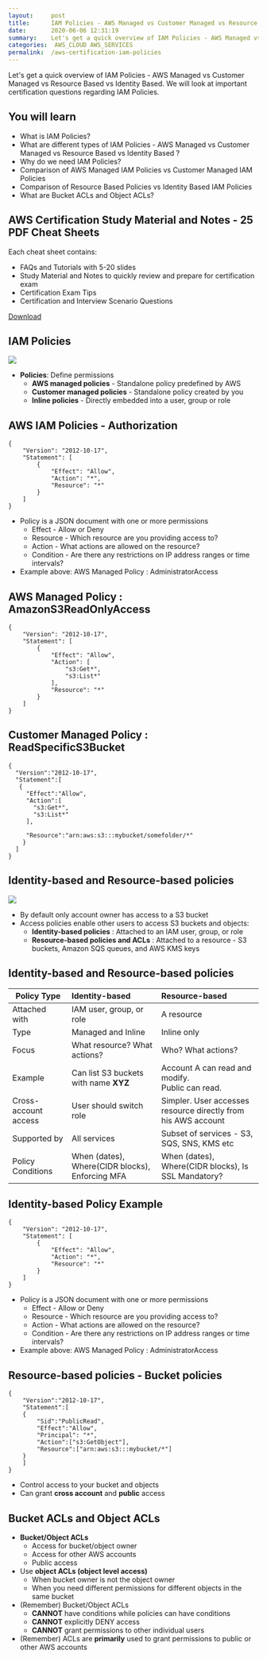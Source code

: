 ```yaml
---
layout:     post
title:      IAM Policies - AWS Managed vs Customer Managed vs Resource Based vs Identity Based  - AWS Certification
date:       2020-06-06 12:31:19
summary:    Let's get a quick overview of IAM Policies - AWS Managed vs Customer Managed vs Resource Based vs Identity Based. We will look at important certification questions regarding IAM Policies. 
categories:  AWS_CLOUD AWS_SERVICES
permalink:  /aws-certification-iam-policies
---
```


Let's get a quick overview of IAM Policies - AWS Managed vs Customer Managed vs Resource Based vs Identity Based. We will look at important certification questions regarding IAM Policies.

## You will learn
- What is IAM Policies?
- What are different types of IAM Policies - AWS Managed vs Customer Managed vs Resource Based vs Identity Based ?
- Why do we need IAM Policies?
- Comparison of AWS Managed IAM Policies vs Customer Managed IAM Policies
- Comparison of Resource Based Policies vs Identity Based IAM Policies
- What are Bucket ACLs and Object ACLs?

## AWS Certification Study Material and Notes - 25 PDF Cheat Sheets

Each cheat sheet contains:
- FAQs and Tutorials with 5-20 slides
- Study Material and Notes to quickly review and prepare for certification exam
- Certification Exam Tips
- Certification and Interview Scenario Questions

<div>
 <a href="https://links.in28minutes.com/cloud-in28minutes-teachable-free-link" target="_blank" class="button instagram">Download</a>
</div>



## IAM Policies

![](/images/aws/iam-overview.png) 
- **Policies**: Define permissions 
	- **AWS managed policies** - Standalone policy predefined by AWS
	- **Customer managed policies** - Standalone policy created by you
	- **Inline policies** - Directly embedded into a user, group or role


## AWS IAM Policies - Authorization

```
{
    "Version": "2012-10-17",
    "Statement": [
        {
            "Effect": "Allow",
            "Action": "*",
            "Resource": "*"
        }
    ]
}
```
- Policy is a JSON document with one or more permissions
	- Effect - Allow or Deny
	- Resource - Which resource are you providing access to?
	- Action - What actions are allowed on the resource?
	- Condition - Are there any restrictions on IP address ranges or time intervals?
- Example above: AWS Managed Policy : AdministratorAccess



## AWS Managed Policy : AmazonS3ReadOnlyAccess
```
{
    "Version": "2012-10-17",
    "Statement": [
        {
            "Effect": "Allow",
            "Action": [
                "s3:Get*",
                "s3:List*"
            ],
            "Resource": "*"
        }
    ]
}
```

## Customer Managed Policy : ReadSpecificS3Bucket

```
{ 
  "Version":"2012-10-17", 
  "Statement":[ 
   { 
     "Effect":"Allow", 
     "Action":[ 
       "s3:Get*", 
       "s3:List*" 
     ],
 
     "Resource":"arn:aws:s3:::mybucket/somefolder/*" 
    } 
  ] 
}
```




## Identity-based and Resource-based policies
![](/images/aws/01-S3/2-S3-AccessPolicies.png)
- By default only account owner has access to a S3 bucket
- Access policies enable other users to access S3 buckets and objects:
    - **Identity-based policies** : Attached to an IAM user, group, or role
    - **Resource-based policies and ACLs** : Attached to a resource - S3 buckets, Amazon SQS queues, and AWS KMS keys  

## Identity-based and Resource-based policies
 
| Policy Type |Identity-based  | Resource-based | 
|--|:--|:--|
| Attached with   |  IAM user, group, or role     | A resource       | 
| Type   |  Managed and Inline     | Inline only       |
|Focus|What resource? What actions?|Who? What actions?| 
|Example|Can list S3 buckets with name **XYZ**|Account A can read and modify. <BR/>Public can read.|
|Cross-account access| User should switch role|Simpler. User accesses resource directly from his AWS account|
|Supported by|All services|Subset of services - S3, SQS, SNS, KMS etc|
|Policy Conditions|When (dates),  Where(CIDR blocks), Enforcing MFA|When (dates),  Where(CIDR blocks), Is SSL Mandatory?|

## Identity-based Policy Example

```
{
    "Version": "2012-10-17",
    "Statement": [
        {
            "Effect": "Allow",
            "Action": "*",
            "Resource": "*"
        }
    ]
}
```
- Policy is a JSON document with one or more permissions
    - Effect - Allow or Deny
    - Resource - Which resource are you providing access to?
    - Action - What actions are allowed on the resource?
    - Condition - Are there any restrictions on IP address ranges or time intervals?
- Example above: AWS Managed Policy : AdministratorAccess

## Resource-based policies - Bucket policies
```
{
    "Version":"2012-10-17",
    "Statement":[
    {
        "Sid":"PublicRead",
        "Effect":"Allow",
        "Principal": "*",
        "Action":["s3:GetObject"],
        "Resource":["arn:aws:s3:::mybucket/*"]
    }
    ]
}
```

- Control access to your bucket and objects
- Can grant **cross account** and **public** access

## Bucket ACLs and Object ACLs 
- **Bucket/Object ACLs**
    - Access for bucket/object owner
    - Access for other AWS accounts
    - Public access
- Use **object ACLs (object level access)**
    - When bucket owner is not the object owner
    - When you need different permissions for different objects in the same bucket
- (Remember) Bucket/Object ACLs
    - **CANNOT** have conditions while policies can have conditions
    - **CANNOT** explicitly DENY access
    - **CANNOT** grant permissions to other individual users
- (Remember) ACLs are **primarily** used to grant permissions to public or other AWS accounts
